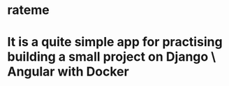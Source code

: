 # rateme

# It is a quite simple app for practising building a small project on Django \ Angular with Docker
